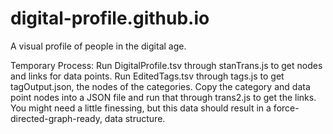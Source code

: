 # digital-profile.github.io
A visual profile of people in the digital age.


Temporary Process: Run DigitalProfile.tsv through stanTrans.js to get nodes and links for data points.
Run EditedTags.tsv through tags.js to get tagOutput.json, the nodes of the categories.
Copy the category and data point nodes into a JSON file and run that through trans2.js to get the links.
You might need a little finessing, but this data should result in a force-directed-graph-ready, data structure.
